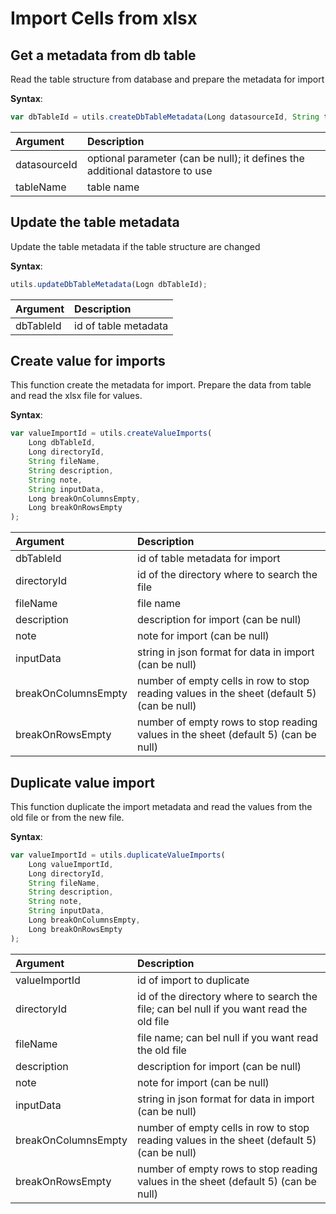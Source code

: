 # Import Cells from xlsx

## Get a metadata from db table

Read the table structure from database and prepare the metadata for import

**Syntax**:

```javascript
var dbTableId = utils.createDbTableMetadata(Long datasourceId, String tableName);
```

| Argument | Description |
| :--- | :--- |
| datasourceId | optional parameter \(can be null\); it defines the additional datastore to use  |
| tableName | table name |

## Update the table metadata

Update the table metadata if the table structure are changed

**Syntax**:

```javascript
utils.updateDbTableMetadata(Logn dbTableId);
```

| Argument | Description |
| :--- | :--- |
| dbTableId | id of table metadata |

## Create value for imports

This function create the metadata for import. Prepare the data from table and read the xlsx file for values.

**Syntax**:

```javascript
var valueImportId = utils.createValueImports(
    Long dbTableId, 
    Long directoryId, 
    String fileName, 
    String description, 
    String note, 
    String inputData, 
    Long breakOnColumnsEmpty, 
    Long breakOnRowsEmpty
);
```

| Argument | Description |
| :--- | :--- |
| dbTableId | id of table metadata for import |
| directoryId | id of the directory where to search the file |
| fileName | file name |
| description | description for import \(can be null\) |
| note | note for import \(can be null\) |
| inputData | string in json format for data in import \(can be null\) |
| breakOnColumnsEmpty | number of empty cells in row to stop reading values in the sheet \(default 5\) \(can be null\) |
| breakOnRowsEmpty | number of empty rows to stop reading values in the sheet \(default 5\) \(can be null\) |

## Duplicate value import

This function duplicate the import metadata and read the values from the old file or from the new file.

**Syntax**:

```javascript
var valueImportId = utils.duplicateValueImports(
    Long valueImportId, 
    Long directoryId, 
    String fileName, 
    String description, 
    String note, 
    String inputData, 
    Long breakOnColumnsEmpty, 
    Long breakOnRowsEmpty
);
```

| Argument | Description |
| :--- | :--- |
| valueImportId | id of import to duplicate |
| directoryId | id of the directory where to search the file; can bel null if you want read the old file |
| fileName | file name; can bel null if you want read the old file |
| description | description for import \(can be null\) |
| note | note for import \(can be null\) |
| inputData | string in json format for data in import \(can be null\) |
| breakOnColumnsEmpty | number of empty cells in row to stop reading values in the sheet \(default 5\) \(can be null\) |
| breakOnRowsEmpty | number of empty rows to stop reading values in the sheet \(default 5\) \(can be null\) |



